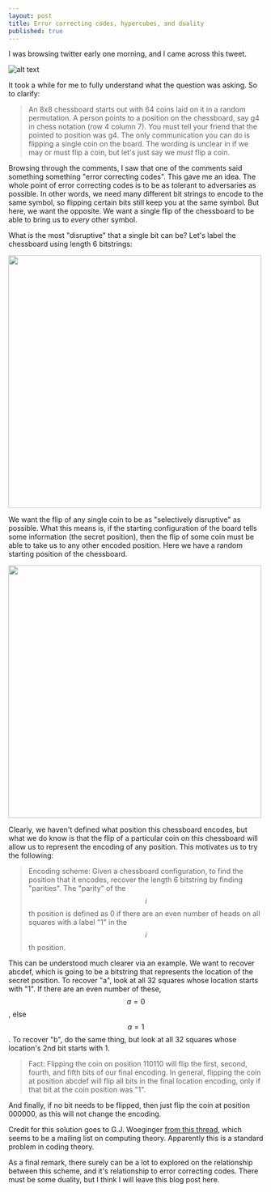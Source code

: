 ```yaml
---
layout: post
title: Error correcting codes, hypercubes, and duality
published: true
---
```


<script src='https://cdnjs.cloudflare.com/ajax/libs/mathjax/2.7.5/MathJax.js?config=TeX-MML-AM_CHTML' async></script>
<script type="text/x-mathjax-config">
MathJax.Hub.Config({
tex2jax: {inlineMath: [['$','$'], ['\\(','\\)']]}
});
</script>

I was browsing twitter early one morning, and I came across this tweet. 

![alt text](https://raymondhfeng.github.io/images/ecc_duality_problem.png "Best math question of 2019")

It took a while for me to fully understand what the question was asking. So to clarify:

> An 8x8 chessboard starts out with 64 coins laid on it in a random permutation. A person points to a position on the chessboard, say g4 in chess notation (row 4 column 7). You must tell your friend that the pointed to position was g4. The only communication you can do is flipping a single coin on the board. The wording is unclear in if we may or must flip a coin, but let's just say we *must* flip a coin. 

Browsing through the comments, I saw that one of the comments said something something "error correcting codes". This gave me an idea. The whole point of error correcting codes is to be as tolerant to adversaries as possible. In other words, we need many different bit strings to encode to the same symbol, so flipping certain bits still keep you at the same symbol. But here, we want the opposite. We want a single flip of the chessboard to be able to bring us to *every* other symbol. 

What is the most "disruptive" that a single bit can be? Let's label the chessboard using length 6 bitstrings:

<img src="https://raymondhfeng.github.io/images/chessboard.png" width="500" class="center">
<!-- ![alt text](https://raymondhfeng.github.io/images/chessboard.png "Labeled Chessboard") -->

We want the flip of any single coin to be as "selectively disruptive" as possible. What this means is, if the starting configuration of the board tells some information (the secret position), then the flip of some coin must be able to take us to any other encoded position. Here we have a random starting position of the chessboard. 

<img src="https://raymondhfeng.github.io/images/randomized-chessboard.png" width="500" class="center">
<!-- ![alt text](https://raymondhfeng.github.io/images/randomized-chessboard.png "Randomized Chessboard") -->

Clearly, we haven't defined what position this chessboard encodes, but what we do know is that the flip of a particular coin on this chessboard will allow us to represent the encoding of any position. This motivates us to try the following:

> Encoding scheme: Given a chessboard configuration, to find the position that it encodes, recover the length 6 bitstring by finding "parities". The "parity" of the $$i$$th position is defined as 0 if there are an even number of heads on all squares with a label "1" in the $$i$$th position. 

This can be understood much clearer via an example. We want to recover abcdef, which is going to be a bitstring that represents the location of the secret position. To recover "a", look at all 32 squares whose location starts with "1". If there are an even number of these, $$a=0$$, else $$a=1$$. To recover "b", do the same thing, but look at all 32 squares whose location's 2nd bit starts with 1. 

> Fact: Flipping the coin on position 110110 will flip the first, second, fourth, and fifth bits of our final encoding. In general, flipping the coin at position abcdef will flip all bits in the final location encoding, only if that bit at the coin position was "1". 

And finally, if no bit needs to be flipped, then just flip the coin at position 000000, as this will not change the encoding. 

Credit for this solution goes to G.J. Woeginger [from this thread](https://groups.google.com/forum/m/#!topic/comp.theory/mSmXV1_oXWc), which seems to be a mailing list on computing theory. Apparently this is a standard problem in coding theory. 

As a final remark, there surely can be a lot to explored on the relationship between this scheme, and it's relationship to error correcting codes. There must be some duality, but I think I will leave this blog post here. 
